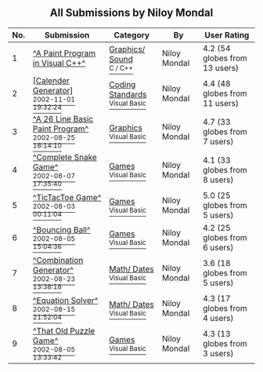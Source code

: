 ﻿<div align="center">

## All Submissions by Niloy Mondal

</div>

No.  | Submission | Category | By   | User Rating
---- | ---------- | -------- | ---- | -----------
1 | [^A Paint Program in Visual C\+\+^<br />](https://github.com/Planet-Source-Code/niloy-mondal-a-paint-program-in-visual-c__3-4600) | [Graphics/ Sound<br /><sup>C / C++</sup>](../ByCategory/graphics-sound__3-15.md) | Niloy Mondal | 4.2 (54 globes from 13 users)
2 | [\[Calender Generator\]<br /><sup>2002-11-01 19:32:24</sup>](https://github.com/Planet-Source-Code/niloy-mondal-calender-generator__1-40317) | [Coding Standards<br /><sup>Visual Basic</sup>](../ByCategory/coding-standards__1-43.md) | Niloy Mondal | 4.4 (48 globes from 11 users)
3 | [^A 26 Line Basic Paint Program^<br /><sup>2002-08-25 18:14:10</sup>](https://github.com/Planet-Source-Code/niloy-mondal-a-26-line-basic-paint-program__1-38009) | [Graphics<br /><sup>Visual Basic</sup>](../ByCategory/graphics__1-46.md) | Niloy Mondal | 4.7 (33 globes from 7 users)
4 | [^Complete Snake Game^<br /><sup>2002-08-07 17:35:40</sup>](https://github.com/Planet-Source-Code/niloy-mondal-complete-snake-game__1-37723) | [Games<br /><sup>Visual Basic</sup>](../ByCategory/games__1-38.md) | Niloy Mondal | 4.1 (33 globes from 8 users)
5 | [^TicTacToe Game^<br /><sup>2002-08-03 00:11:04</sup>](https://github.com/Planet-Source-Code/niloy-mondal-tictactoe-game__1-37476) | [Games<br /><sup>Visual Basic</sup>](../ByCategory/games__1-38.md) | Niloy Mondal | 5.0 (25 globes from 5 users)
6 | [^Bouncing Ball^<br /><sup>2002-08-05 15:04:36</sup>](https://github.com/Planet-Source-Code/niloy-mondal-bouncing-ball__1-37639) | [Games<br /><sup>Visual Basic</sup>](../ByCategory/games__1-38.md) | Niloy Mondal | 4.2 (25 globes from 6 users)
7 | [^Combination Generator^<br /><sup>2002-08-23 13:38:18</sup>](https://github.com/Planet-Source-Code/niloy-mondal-combination-generator__1-38187) | [Math/ Dates<br /><sup>Visual Basic</sup>](../ByCategory/math-dates__1-37.md) | Niloy Mondal | 3.6 (18 globes from 5 users)
8 | [^Equation Solver^<br /><sup>2002-08-15 21:52:04</sup>](https://github.com/Planet-Source-Code/niloy-mondal-equation-solver__1-40316) | [Math/ Dates<br /><sup>Visual Basic</sup>](../ByCategory/math-dates__1-37.md) | Niloy Mondal | 4.3 (17 globes from 4 users)
9 | [^That Old Puzzle Game^<br /><sup>2002-08-05 13:33:42</sup>](https://github.com/Planet-Source-Code/niloy-mondal-that-old-puzzle-game__1-37637) | [Games<br /><sup>Visual Basic</sup>](../ByCategory/games__1-38.md) | Niloy Mondal | 4.3 (13 globes from 3 users)
